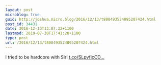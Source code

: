 ```yaml
---
layout: post
microblog: true
guid: http://joshua.micro.blog/2016/12/13/t808493524895207424.html
post_id: 34431
date: 2016-12-13T13:07:32+1100
lastmod: 2019-07-30T17:41:20+1100
type: post
url: /2016/12/13/t808493524895207424.html
---
```

I tried to be hardcore with Siri [t.co/SLpvficCD...](https://t.co/SLpvficCDf)
